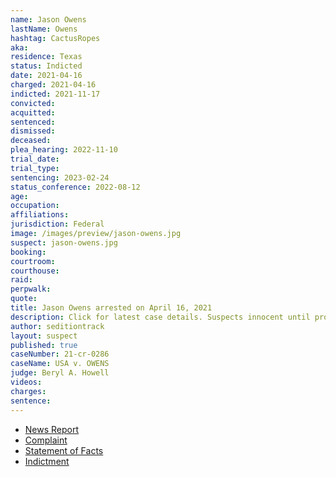 ```yaml
---
name: Jason Owens
lastName: Owens
hashtag: CactusRopes
aka:
residence: Texas
status: Indicted
date: 2021-04-16
charged: 2021-04-16
indicted: 2021-11-17
convicted:
acquitted:
sentenced:
dismissed:
deceased:
plea_hearing: 2022-11-10
trial_date:
trial_type:
sentencing: 2023-02-24
status_conference: 2022-08-12
age:
occupation:
affiliations:
jurisdiction: Federal
image: /images/preview/jason-owens.jpg
suspect: jason-owens.jpg
booking:
courtroom:
courthouse:
raid:
perpwalk:
quote:
title: Jason Owens arrested on April 16, 2021
description: Click for latest case details. Suspects innocent until proven guilty.
author: seditiontrack
layout: suspect
published: true
caseNumber: 21-cr-0286
caseName: USA v. OWENS
judge: Beryl A. Howell
videos:
charges:
sentence:
---
```

- [News Report](https://www.thedailybeast.com/jason-owens-father-of-skateboard-wielding-insurrectionist-charged-in-capitol-riots-feds-say)
- [Complaint](https://www.justice.gov/usao-dc/case-multi-defendant/file/1388791/download)
- [Statement of Facts](https://www.justice.gov/usao-dc/case-multi-defendant/file/1388796/download)
- [Indictment](https://www.justice.gov/usao-dc/case-multi-defendant/file/1461456/download)
